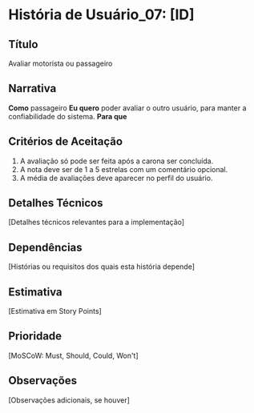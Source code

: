 # História de Usuário_07: [ID]

## Título
Avaliar motorista ou passageiro

## Narrativa

**Como** passageiro
**Eu quero** poder avaliar o outro usuário, para manter a confiabilidade do sistema.
**Para que**

## Critérios de Aceitação

1. A avaliação só pode ser feita após a carona ser concluída.
2. A nota deve ser de 1 a 5 estrelas com um comentário opcional.
3. A média de avaliações deve aparecer no perfil do usuário.

## Detalhes Técnicos

[Detalhes técnicos relevantes para a implementação]

## Dependências

[Histórias ou requisitos dos quais esta história depende]

## Estimativa

[Estimativa em Story Points]

## Prioridade

[MoSCoW: Must, Should, Could, Won't]

## Observações

[Observações adicionais, se houver]
